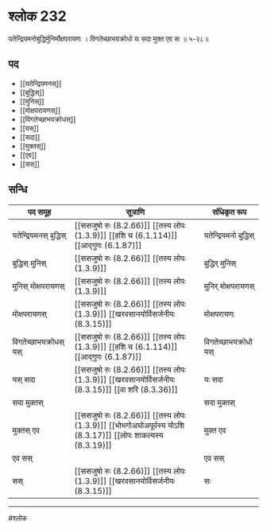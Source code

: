 # श्लोक 232

यतेन्द्रियमनोबुद्धिर्मुनिर्मोक्षपरायणः ।
विगतेच्छाभयक्रोधो यः सदा मुक्त एव सः ॥ ५-२८॥


## पद 

- [[यतेन्द्रियमनस्]]
- [[बुद्धिस्]]
- [[मुनिस्]]
- [[मोक्षपरायणस्]]
- [[विगतेच्छाभयक्रोधस्]]
- [[यस्]]
- [[सदा]]
- [[मुक्तस्]]
- [[एव]]
- [[सस्]]

## सन्धि

| पद समूह | सूत्राणि | संधिकृत रूप |
| ----- | ----- | ----- |
| यतेन्द्रियमनस् बुद्धिस् |  [[ससजुषो रुः (8.2.66)]] [[तस्य लोपः (1.3.9)]] [[हशि च (6.1.114)]] [[आद्गुणः (6.1.87)]] | यतेन्द्रियमनो बुद्धिस् |
| बुद्धिस् मुनिस् |  [[ससजुषो रुः (8.2.66)]] [[तस्य लोपः (1.3.9)]] | बुद्धिर् मुनिस् |
| मुनिस् मोक्षपरायणस् |  [[ससजुषो रुः (8.2.66)]] [[तस्य लोपः (1.3.9)]] | मुनिर् मोक्षपरायणस् |
| मोक्षपरायणस् |  [[ससजुषो रुः (8.2.66)]] [[तस्य लोपः (1.3.9)]] [[खरवसानयोर्विसर्जनीयः (8.3.15)]] | मोक्षपरायणः |
| विगतेच्छाभयक्रोधस् यस् |  [[ससजुषो रुः (8.2.66)]] [[तस्य लोपः (1.3.9)]] [[हशि च (6.1.114)]] [[आद्गुणः (6.1.87)]] | विगतेच्छाभयक्रोधो यस् |
| यस् सदा |  [[ससजुषो रुः (8.2.66)]] [[तस्य लोपः (1.3.9)]] [[खरवसानयोर्विसर्जनीयः (8.3.15)]] [[वा शरि (8.3.36)]] | यः सदा |
| सदा मुक्तस् |  | सदा मुक्तस् |
| मुक्तस् एव |  [[ससजुषो रुः (8.2.66)]] [[तस्य लोपः (1.3.9)]] [[भोभगोअघोअपूर्वस्य योऽशि (8.3.17)]] [[लोपः शाकल्यस्य (8.3.19)]] | मुक्त एव |
| एव सस् |  | एव सस् |
| सस् |  [[ससजुषो रुः (8.2.66)]] [[तस्य लोपः (1.3.9)]] [[खरवसानयोर्विसर्जनीयः (8.3.15)]] | सः |


---

#श्लोक